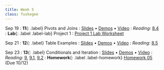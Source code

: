 ```yaml
---
title: Week 5
class: Tuskegee
---
```


Sep 19
: **11**{: .label} Pivots and Joins
  : [Slides](https://docs.google.com/presentation/d/1ca3yp2vY_17Ix_TERxNyW7zNEGIywngYHsMl0SJNmkw/edit?usp=sharing) &#8226; [Demos](https://tuskegee.cloudbank.2i2c.cloud/hub/user-redirect/git-pull?repo=https%3A%2F%2Fgithub.com%2Fdata-8%2Fmaterials-fa22&urlpath=tree%2Fmaterials-fa22%2Flec%2Flec11.ipynb&branch=main) &#8226; [Video](https://youtu.be/YrJLkspvsvU)
: *Reading:* [8.4](https://inferentialthinking.com/chapters/08/4/Joining_Tables_by_Columns.html)
: **Lab**{: .label .label-lab} Project 1
  : [Project 1 Lab Worksheet](https://drive.google.com/file/d/1C52p5voVRXsAiJa_Nz2A0MkSEMRRKFq1/view)

Sep 21
: **12**{: .label} Table Examples
  : [Slides](https://docs.google.com/presentation/d/1MYTJzyx6OAj68um_M7f9DV2FCEMCb56VWjvMfH5QCus/edit?usp=sharing) &#8226; [Demos](https://tuskegee.cloudbank.2i2c.cloud/hub/user-redirect/git-pull?repo=https%3A%2F%2Fgithub.com%2Fdata-8%2Fmaterials-fa22&urlpath=tree%2Fmaterials-fa22%2Flec%2Flec12.ipynb&branch=main) &#8226; [Video](https://youtu.be/RW_Jw7v7oTU)
: *Reading:* [8.5](https://inferentialthinking.com/chapters/08/5/Bike_Sharing_in_the_Bay_Area.html)

Sep 23
: **13**{: .label} Conditionals and Iteration
  : [Slides](https://docs.google.com/presentation/d/1gqM2nASZWHxO1MXvXIC97HXfiREAj4iqJ8yk4OXaLXQ/edit?usp=sharing) &#8226; [Demos](https://tuskegee.cloudbank.2i2c.cloud/hub/user-redirect/git-pull?repo=https%3A%2F%2Fgithub.com%2Fdata-8%2Fmaterials-fa22&urlpath=tree%2Fmaterials-fa22%2Flec%2Flec13.ipynb&branch=main) &#8226; [Video](https://youtu.be/sB2e0S7ZbCc)
: *Reading:* [9](https://inferentialthinking.com/chapters/09/Randomness.html), [9.1](https://inferentialthinking.com/chapters/09/1/Conditional_Statements.html), [9.2](https://inferentialthinking.com/chapters/09/2/Iteration.html)
: **Homework**{: .label .label-homework} [Homework 05](https://tuskegee.cloudbank.2i2c.cloud/hub/user-redirect/git-pull?repo=https%3A%2F%2Fgithub.com%2Fdata-8%2Fmaterials-fa22&urlpath=tree%2Fmaterials-fa22%2Fmaterials%2Ffa22%2Fhw%2Fhw05%2Fhw05.ipynb&branch=main) (Due 10/12)

